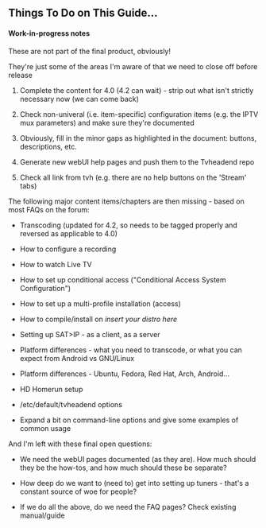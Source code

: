 ## Things To Do on This Guide... 

#### Work-in-progress notes
These are not part of the final product, obviously!

They're just some of the areas I'm aware of that we need to close off before release

1. Complete the content for 4.0 (4.2 can wait) - strip out what isn't strictly necessary now (we can come back)

2. Check non-univeral (i.e. item-specific) configuration items (e.g. the IPTV mux parameters) and make sure they're documented

3. Obviously, fill in the minor gaps as highlighted in the document: buttons, descriptions, etc.

4. Generate new webUI help pages and push them to the Tvheadend repo

5. Check all link from tvh (e.g. there are no help buttons on the 'Stream' tabs)



The following major content items/chapters are then missing - based on most FAQs on the forum:

* Transcoding (updated for 4.2, so needs to be tagged properly and reversed as applicable to 4.0)

* How to configure a recording

* How to watch Live TV

* How to set up conditional access ("Conditional Access System Configuration")

* How to set up a multi-profile installation (access)

* How to compile/install on _insert your distro here_

* Setting up SAT>IP - as a client, as a server

* Platform differences - what you need to transcode, or what you can expect from Android vs GNU/Linux

* Platform differences - Ubuntu, Fedora, Red Hat, Arch, Android...

* HD Homerun setup

* /etc/default/tvheadend options

* Expand a bit on command-line options and give some examples of common usage

And I'm left with these final open questions:

* We need the webUI pages documented (as they are). How much should they be the how-tos, and how much should these be separate?

* How deep do we want to (need to) get into setting up tuners - that's a constant source of woe for people?

* If we do all the above, do we need the FAQ pages? Check existing manual/guide
